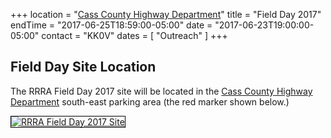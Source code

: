 +++
location = "[Cass County Highway Department](/places/cass-county-highway-department/)"
title = "Field Day 2017"
endTime = "2017-06-25T18:59:00-05:00"
date = "2017-06-23T19:00:00-05:00"
contact = "KK0V"
dates = [ "Outreach" ]
+++

## Field Day Site Location

The RRRA Field Day 2017 site will be located in the
[Cass County Highway Department](/places/cass-county-highway-department/)
south-east parking area (the red marker shown below.)

<a data-flickr-embed="true" href="https://www.google.com/maps/place/46%C2%B052'28.9%22N+96%C2%B055'10.3%22W/@46.8747819,-96.9205021,1303m/data=!3m1!1e3!4m5!3m4!1s0x0:0x0!8m2!3d46.874694!4d-96.919525?hl=en-US" title="View the RRRA Field Day 2017 Site on Google Maps"><img src="https://farm5.staticflickr.com/4172/34609732591_016d02837b_o_d.jpg" style="border:1px solid black" alt="RRRA Field Day 2017 Site"></a><script async src="//embedr.flickr.com/assets/client-code.js" charset="utf-8"></script>

